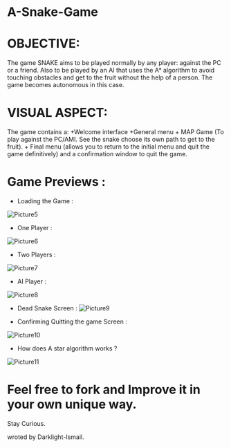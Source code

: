 # A-Snake-Game

# OBJECTIVE:
The game SNAKE aims to be played normally by any player: against the PC or a friend.
Also to be played by an AI that uses the A* algorithm to avoid touching obstacles and get to the fruit without the help of a person. The game becomes autonomous in this case.
# VISUAL ASPECT:
The game contains a:
                                   +Welcome interface
                                   +General menu
                                  + MAP Game (To play against the PC/AMI. See the snake choose its own path to get to the fruit).
                                   + Final menu (allows you to return to the initial menu and quit the game definitively) and a confirmation window to quit the game.
                                   
# Game Previews :
- Loading the Game :


![Picture5](https://user-images.githubusercontent.com/47457939/183465232-cdfee1d6-2f08-4d6e-86e9-18da39f02e6f.jpg)

- One Player :

![Picture6](https://user-images.githubusercontent.com/47457939/183465239-09265741-d7e8-4c61-9375-4637a1bf7d2f.jpg)

- Two Players :

![Picture7](https://user-images.githubusercontent.com/47457939/183465241-9545246e-2306-4319-b10c-a8b54118f0a4.jpg)

- AI Player : 

![Picture8](https://user-images.githubusercontent.com/47457939/183465243-b5355078-9d51-4f94-8c98-e77b0a3c9bc3.png)

- Dead Snake Screen :
![Picture9](https://user-images.githubusercontent.com/47457939/183465210-cad0b4b6-d4da-4cc2-a922-1d67b865894c.jpg)

- Confirming Quitting the game Screen :

![Picture10](https://user-images.githubusercontent.com/47457939/183465215-59a90c9e-f751-4437-be9e-2e0e73192317.jpg)

- How does A star algorithm works ? 

![Picture11](https://user-images.githubusercontent.com/47457939/183465220-608942ce-44bc-448f-8531-cdf5a4d3a03e.png)

# Feel free to fork and Improve it in your own unique way.
Stay Curious.

wroted by Darklight-Ismail.
